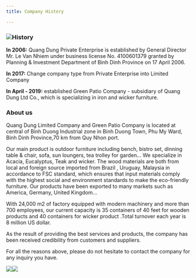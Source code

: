 ```yaml
---
title: Company History

---
```

### **![](https://res.cloudinary.com/quangdungandgreenpatio/image/upload/c_scale,w_1000,q_auto/v1575881149/posts/DSC_5466_fbohti.jpg)History**

**In 2006:** Quang Dung Private Enterprise is established by General Director Mr. Le Van Nhiem under business license No. 4100601379 granted by Planning & Investment Department of Binh Dinh Province on 17 April 2006.

**In 2017:** Change company type from Private Enterprise into Limited Company

**In April - 2019:** established Green Patio Company - subsidiary of Quang Dung Ltd Co., which is specializing in iron and wicker furniture.

### **About us**

Quang Dung Limited Company and Green Patio Company is located at central of Binh Duong Industrial zone in Binh Duong Town, Phu My Ward, Binh Dinh Province,70 km from Quy Nhon port.

Our main product is outdoor furniture including bench, bistro set, dinning table & chair, sofa, sun loungers, tea trolley for garden… We specialize in Acacia, Eucalyptus, Teak and wicker. The wood materials are both from local and foreign source imported from Brazil , Uruguay, Malaysia in accordance to FSC standard, which ensures that input materials comply with the highest social and environment standards to make the eco-friendly furniture. Our products have been exported to many markets such as America, Germany, United Kingdom…

With 24,000 m2 of factory equipped with modern machinery and more than 700 employees, our current capacity is 35 containers of 40 feet for wooden products and 40 containers for wicker product .Total turnover each year is 8 million US dollar.

As the result of providing the best services and products, the company has been received credibility from customers and suppliers.

For all the reasons above, please do not hesitate to contact the company for any inquiry you have.

![](https://res.cloudinary.com/quangdungandgreenpatio/image/upload/c_scale,w_1000,q_auto/v1575881371/posts/ba7cb9a4408cb9d2e09d_xakubh.jpg)![](https://res.cloudinary.com/quangdungandgreenpatio/image/upload/c_scale,w_1000,q_auto/v1575537210/posts/responsive_zg6uhw.svg)